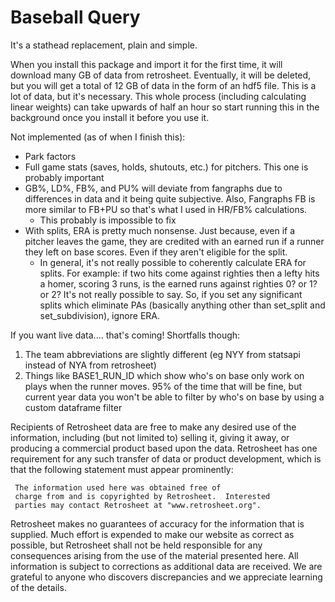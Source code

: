 # Baseball Query

It's a stathead replacement, plain and simple.

When you install this package and import it for the first time, it will download many GB of data from retrosheet. Eventually, it will be deleted, but you will get a total of 12 GB of data in the form of an hdf5 file. This is a lot of data, but it's necessary. This whole process (including calculating linear weights) can take upwards of half an hour so start running this in the background once you install it before you use it.

Not implemented (as of when I finish this):
- Park factors
- Full game stats (saves, holds, shutouts, etc.) for pitchers. This one is probably important
- GB%, LD%, FB%, and PU% will deviate from fangraphs due to differences in data and it being quite subjective. Also, Fangraphs FB is more similar to FB+PU so that's what I used in HR/FB% calculations.
    - This probably is impossible to fix
- With splits, ERA is pretty much nonsense. Just because, even if a pitcher leaves the game, they are credited with an earned run if a runner they left on base scores. Even if they aren't eligible for the split.
    - In general, it's not really possible to coherently calculate ERA for splits. For example: if two hits come against righties then a lefty hits a homer, scoring 3 runs, is the earned runs against righties 0? or 1? or 2? It's not really possible to say. So, if you set any significant splits which eliminate PAs (basically anything other than set_split and set_subdivision), ignore ERA.

If you want live data.... that's coming! Shortfalls though:
1. The team abbreviations are slightly different (eg NYY from statsapi instead of NYA from retrosheet)
2. Things like BASE1_RUN_ID which show who's on base only work on plays when the runner moves. 95% of the time that will be fine, but current year data you won't be able to filter by who's on base by using a custom dataframe filter  


Recipients of Retrosheet data are free to make any desired use of
the information, including (but not limited to) selling it,
giving it away, or producing a commercial product based upon the
data.  Retrosheet has one requirement for any such transfer of
data or product development, which is that the following
statement must appear prominently:

     The information used here was obtained free of
     charge from and is copyrighted by Retrosheet.  Interested
     parties may contact Retrosheet at "www.retrosheet.org".

Retrosheet makes no guarantees of accuracy for the information 
that is supplied. Much effort is expended to make our website 
as correct as possible, but Retrosheet shall not be held 
responsible for any consequences arising from the use of the 
material presented here. All information is subject to corrections 
as additional data are received. We are grateful to anyone who
discovers discrepancies and we appreciate learning of the details.
